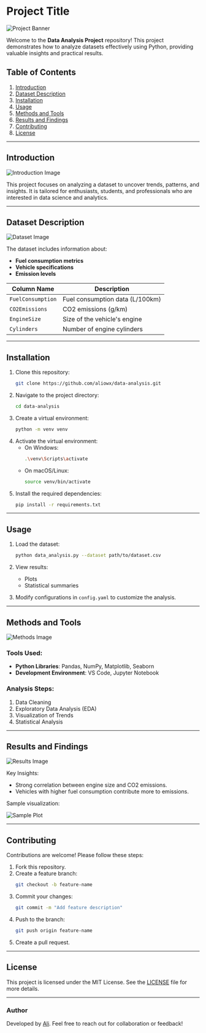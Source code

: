# Project Title

![Project Banner](https://via.placeholder.com/1200x300?text=Project+Banner)

Welcome to the **Data Analysis Project** repository! This project demonstrates how to analyze datasets effectively using Python, providing valuable insights and practical results.

## Table of Contents

1. [Introduction](#introduction)
2. [Dataset Description](#dataset-description)
3. [Installation](#installation)
4. [Usage](#usage)
5. [Methods and Tools](#methods-and-tools)
6. [Results and Findings](#results-and-findings)
7. [Contributing](#contributing)
8. [License](#license)

---

## Introduction

![Introduction Image](https://via.placeholder.com/800x400?text=Introduction+Image)

This project focuses on analyzing a dataset to uncover trends, patterns, and insights. It is tailored for enthusiasts, students, and professionals who are interested in data science and analytics.

---

## Dataset Description

![Dataset Image](https://via.placeholder.com/800x400?text=Dataset+Image)

The dataset includes information about:

- **Fuel consumption metrics**
- **Vehicle specifications**
- **Emission levels**

| Column Name      | Description                    |
|------------------|--------------------------------|
| `FuelConsumption` | Fuel consumption data (L/100km) |
| `CO2Emissions`   | CO2 emissions (g/km)          |
| `EngineSize`     | Size of the vehicle's engine  |
| `Cylinders`      | Number of engine cylinders    |

---

## Installation

1. Clone this repository:
   ```bash
   git clone https://github.com/aliowx/data-analysis.git
   ```
2. Navigate to the project directory:
   ```bash
   cd data-analysis
   ```
3. Create a virtual environment:
   ```bash
   python -m venv venv
   ```
4. Activate the virtual environment:
   - On Windows:
     ```bash
     .\venv\Scripts\activate
     ```
   - On macOS/Linux:
     ```bash
     source venv/bin/activate
     ```
5. Install the required dependencies:
   ```bash
   pip install -r requirements.txt
   ```

---

## Usage

1. Load the dataset:
   ```bash
   python data_analysis.py --dataset path/to/dataset.csv
   ```
2. View results:
   - Plots
   - Statistical summaries

3. Modify configurations in `config.yaml` to customize the analysis.

---

## Methods and Tools

![Methods Image](https://via.placeholder.com/800x400?text=Methods+Image)

### Tools Used:

- **Python Libraries**: Pandas, NumPy, Matplotlib, Seaborn
- **Development Environment**: VS Code, Jupyter Notebook

### Analysis Steps:

1. Data Cleaning
2. Exploratory Data Analysis (EDA)
3. Visualization of Trends
4. Statistical Analysis

---

## Results and Findings

![Results Image](https://via.placeholder.com/800x400?text=Results+Image)

Key Insights:

- Strong correlation between engine size and CO2 emissions.
- Vehicles with higher fuel consumption contribute more to emissions.

Sample visualization:

![Sample Plot](https://via.placeholder.com/800x400?text=Sample+Plot)

---

## Contributing

Contributions are welcome! Please follow these steps:

1. Fork this repository.
2. Create a feature branch:
   ```bash
   git checkout -b feature-name
   ```
3. Commit your changes:
   ```bash
   git commit -m "Add feature description"
   ```
4. Push to the branch:
   ```bash
   git push origin feature-name
   ```
5. Create a pull request.

---

## License

This project is licensed under the MIT License. See the [LICENSE](LICENSE) file for more details.

---

### Author

Developed by [Ali](https://github.com/aliowx). Feel free to reach out for collaboration or feedback!
